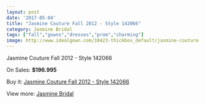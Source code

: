 ```yaml
---
layout: post
date: '2017-05-04'
title: "Jasmine Couture Fall 2012 - Style 142066"
category: Jasmine Bridal
tags: ["fall","gowns","dresses","prom","charming"]
image: http://www.idealgown.com/10423-thickbox_default/jasmine-couture-fall-2012-style-142066.jpg
---
```

Jasmine Couture Fall 2012 - Style 142066

On Sales: **$196.995**
<a href="https://www.idealgown.com/en/jasmine-bridal/4285-jasmine-couture-fall-2012-style-142066.html"><amp-img layout="responsive" width="600" height="600" src="//www.idealgown.com/10423-thickbox_default/jasmine-couture-fall-2012-style-142066.jpg" alt="Jasmine Couture Fall 2012 - Style 142066 0" /></a>
<a href="https://www.idealgown.com/en/jasmine-bridal/4285-jasmine-couture-fall-2012-style-142066.html"><amp-img layout="responsive" width="600" height="600" src="//www.idealgown.com/10424-thickbox_default/jasmine-couture-fall-2012-style-142066.jpg" alt="Jasmine Couture Fall 2012 - Style 142066 1" /></a>

Buy it: [Jasmine Couture Fall 2012 - Style 142066](https://www.idealgown.com/en/jasmine-bridal/4285-jasmine-couture-fall-2012-style-142066.html "Jasmine Couture Fall 2012 - Style 142066")

View more: [Jasmine Bridal](https://www.idealgown.com/en/50-jasmine-bridal "Jasmine Bridal")